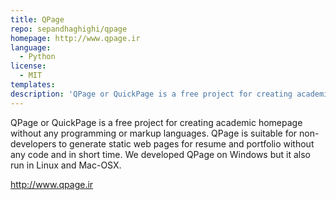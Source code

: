 ```yaml
---
title: QPage
repo: sepandhaghighi/qpage
homepage: http://www.qpage.ir
language:
  - Python
license:
  - MIT
templates:
description: 'QPage or QuickPage is a free project for creating academic homepage without any code'
---
```


QPage or QuickPage is a free project for creating academic homepage without any programming or markup languages.
QPage is suitable for non-developers to generate static web pages for resume and portfolio without any code and in short time.
We developed QPage on Windows but it also run in Linux and Mac-OSX.

http://www.qpage.ir

